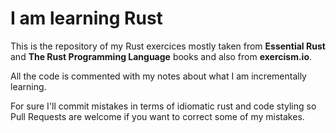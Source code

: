 # I am learning Rust

This is the repository of my Rust exercices
mostly taken from **Essential Rust** and **The Rust Programming Language** books
and also from **exercism.io**.

All the code is commented with my notes about what I am incrementally learning.

For sure I'll commit mistakes in terms of idiomatic rust and code styling so
Pull Requests are welcome if you want to correct some of my mistakes.

